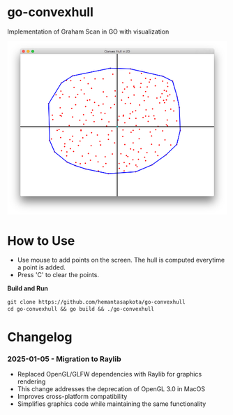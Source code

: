 go-convexhull
=============

Implementation of Graham Scan in GO with visualization

![SS](ss.png)

How to Use
=========
* Use mouse to add points on the screen. The hull is computed everytime a point is added.
* Press 'C' to clear the points.

**Build and Run**
```
git clone https://github.com/hemantasapkota/go-convexhull
cd go-convexhull && go build && ./go-convexhull
```

Changelog
=========
### 2025-01-05 - Migration to Raylib
* Replaced OpenGL/GLFW dependencies with Raylib for graphics rendering
* This change addresses the deprecation of OpenGL 3.0 in MacOS
* Improves cross-platform compatibility
* Simplifies graphics code while maintaining the same functionality
